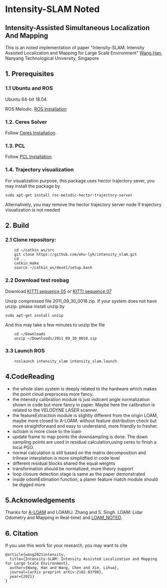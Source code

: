# Intensity-SLAM Noted
## Intensity-Assisted Simultaneous Localization And Mapping

This is an noted implementation of paper "Intensity-SLAM: Intensity Assisted Localization and Mapping for Large Scale Environment"
[Wang Han](http://wanghan.pro), Nanyang Technological University, Singapore

## 1. Prerequisites
### 1.1 **Ubuntu** and **ROS**
Ubuntu 64-bit 18.04.

ROS Melodic. [ROS Installation](http://wiki.ros.org/ROS/Installation)

### 1.2. **Ceres Solver**
Follow [Ceres Installation](http://ceres-solver.org/installation.html).

### 1.3. **PCL**
Follow [PCL Installation](http://www.pointclouds.org/downloads/linux.html).

### 1.4. **Trajectory visualization**
For visualization purpose, this package uses hector trajectory sever, you may install the package by 
```
sudo apt-get install ros-melodic-hector-trajectory-server
```
Alternatively, you may remove the hector trajectory server node if trajectory visualization is not needed

## 2. Build 
### 2.1 Clone repository:
```
    cd ~/catkin_ws/src
    git clone https://github.com/whu-lyh/intensity_slam.git
    cd ..
    catkin_make
    source ~/catkin_ws/devel/setup.bash
```
### 2.2 Download test rosbag
Download [KITTI sequence 05](https://drive.google.com/open?id=18ilF7GZDg2tmT6sD5pd1RjqO0XJLn9Mv) or [KITTI sequence 07](https://drive.google.com/open?id=1VpoKm7f4es4ISQ-psp4CV3iylcA4eu0-)

Unzip compressed file 2011_09_30_0018.zip. If your system does not have unzip. please install unzip by 
```
sudo apt-get install unzip 
```

And this may take a few minutes to unzip the file
```
	cd ~/Downloads
	unzip ~/Downloads/2011_09_30_0018.zip
```

### 3.3 Launch ROS
```
    roslaunch intensity_slam intensity_slam.launch
```

## 4.CodeReading
- the whole slam system is deeply related to the hardware which makes the point cloud preprocess more fancy.
- the intensity calibration module is just indicent angle normalization shown in code but more fancy in paper. Maybe here the calibration is related to the VELODYNE LASER scanner.
- the featureExtraction module is slightly different from the origin LOAM, maybe more closed to A-LOAM. without feature distribution check but more straightforward and easy to understand, more friendly to fresher.
- iscloam is more close to the loam
- update frame to map points the downsampling is done. The down sampling points are used in residual calculation,using ceres to finish a local PGO.
- normal calculation is still based on the matrix decomposition and trilinear interplation is more simplidfied in code level
- different residual blocks shared the equal weights
- transformation should be normalized, more theory support
- loop closure detection stage is same as the paper demonstrated
- inside odomEstimation function, a planer feature match module should be digged more


## 5.Acknowledgements
Thanks for [A-LOAM](https://github.com/HKUST-Aerial-Robotics/A-LOAM) and LOAM(J. Zhang and S. Singh. LOAM: Lidar Odometry and Mapping in Real-time) and [LOAM_NOTED](https://github.com/cuitaixiang/LOAM_NOTED).

## 6. Citation
If you use this work for your research, you may want to cite
```
@article{wang2021intensity,
  title={Intensity-SLAM: Intensity Assisted Localization and Mapping for Large Scale Environment},
  author={Wang, Han and Wang, Chen and Xie, Lihua},
  journal={arXiv preprint arXiv:2102.03798},
  year={2021}
}
```
